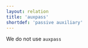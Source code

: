 ```yaml
---
layout: relation
title: 'auxpass'
shortdef: 'passive auxiliary'
---
```


We do not use `auxpass`
<!-- Interlanguage links updated Út zář 29 20:31:44 CEST 2020 -->
